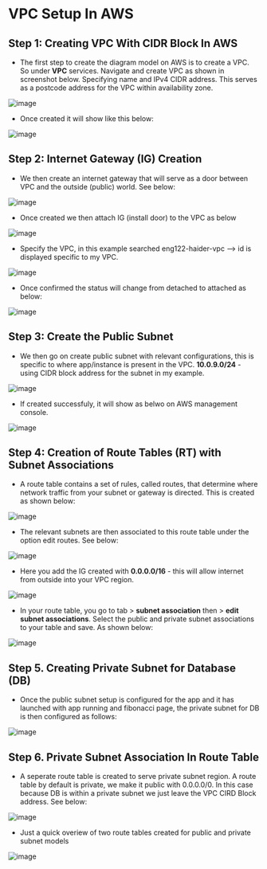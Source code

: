# VPC Setup In AWS 
## Step 1: Creating VPC With CIDR Block In AWS

- The first step to create the diagram model on AWS is to create a VPC. So under **VPC** services. Navigate and create VPC as shown in screenshot below. Specifying name and IPv4 CIDR address. This serves as a postcode address for the VPC within availability zone.  

![image](https://user-images.githubusercontent.com/97620055/187682048-41c78e8d-4c9b-4df0-8c56-14bcc8159e6b.png)

- Once created it will show like this below:

![image](https://user-images.githubusercontent.com/97620055/187682312-ddcaae13-6801-43d3-81b9-0c252d492d1c.png)

## Step 2: Internet Gateway (IG) Creation

- We then create an internet gateway that will serve as a door between VPC and the outside (public) world. See below:

![image](https://user-images.githubusercontent.com/97620055/187682670-8e9ca75f-5ef4-4bc7-adef-03f823d9cafd.png) 

- Once created we then attach IG (install door) to the VPC as below

![image](https://user-images.githubusercontent.com/97620055/187683304-67f21c2a-133e-4978-9319-5d66ddee8e12.png)

- Specify the VPC, in this example searched eng122-haider-vpc --> id is displayed specific to my VPC.

![image](https://user-images.githubusercontent.com/97620055/187683602-76697a72-9a0c-4e61-a473-48b98af951bc.png)

- Once confirmed the status will change from detached to attached as below:

![image](https://user-images.githubusercontent.com/97620055/187683772-3fbd319d-f5b2-47fd-b756-3513eb523e3b.png)

## Step 3: Create the Public Subnet  

- We then go on create public subnet with relevant configurations, this is specific to where app/instance is present in the VPC. **10.0.9.0/24** - using CIDR block address for the subnet in my example.  

![image](https://user-images.githubusercontent.com/97620055/187685556-245bbe08-9d19-481d-871e-d2356d7d1293.png)

- If created successfuly, it will show as belwo on AWS management console.

![image](https://user-images.githubusercontent.com/97620055/187685923-8475f71a-ac29-4ff9-a3a0-ea5048354971.png)

## Step 4: Creation of Route Tables (RT) with Subnet Associations

- A route table contains a set of rules, called routes, that determine where network traffic from your subnet or gateway is directed. This is created as shown below:

![image](https://user-images.githubusercontent.com/97620055/187688341-19ae0226-83a6-4804-a86b-c73991219bff.png)


- The relevant subnets are then associated to this route table under the option edit routes. See below:

![image](https://user-images.githubusercontent.com/97620055/187688703-d0ce50ad-7d58-4a68-a784-efc55c90f8e6.png)

- Here you add the IG created with **0.0.0.0/16** - this will allow internet from outside into your VPC region. 

![image](https://user-images.githubusercontent.com/97620055/187689675-cd8f29d6-eb75-44bb-8286-676441c8628c.png)

- In your route table, you go to tab > **subnet association** then > **edit subnet associations**. Select the public and private subnet associations to your table and save. As shown below:

![image](https://user-images.githubusercontent.com/97620055/187690457-1da44288-3993-4249-9fb5-6aec3a3b0ca0.png)

## Step 5. Creating Private Subnet for Database (DB)

- Once the public subnet setup is configured for the app and it has launched with app running and fibonacci page, the private subnet for DB is then configured as follows: 

![image](https://user-images.githubusercontent.com/97620055/187706333-cd921621-f35b-47ba-9401-dc676d0cc62a.png)


## Step 6. Private Subnet Association In Route Table

- A seperate route table is created to serve private subnet region. A route table by default is private, we make it public with 0.0.0.0/0. In this case because DB is within a private subnet we just leave the VPC CIRD Block address. See below:

![image](https://user-images.githubusercontent.com/97620055/187734732-0c24c9a6-3a14-4e47-897a-b241858c0216.png)

- Just a quick overiew of two route tables created for public and private subnet models

![image](https://user-images.githubusercontent.com/97620055/187735125-f3350ddc-751b-4a03-b04c-723300c4b5f5.png)
